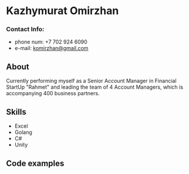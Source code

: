 # **Kazhymurat Omirzhan**

### Contact Info:
* phone num: +7 702 924 6090
* e-mail: komirzhan@gmail.com

## About

Currently performing myself as a Senior Account Manager in Financial StartUp "Rahmet" and leading the team of 4 Account Managers, which is accompanying 400 business partners.

## Skills

* Excel
* Golang
* C#
* Unity

## Code examples